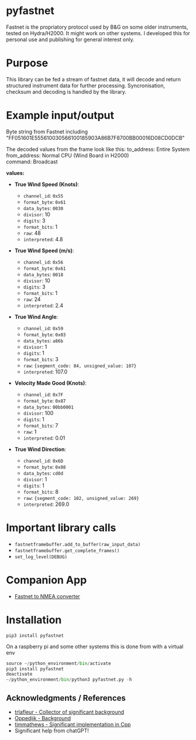 # pyfastnet
Fastnet is the propriatory protocol used by B&G on some older instruments, tested on Hydra/H2000. It might work on other systems. I developed this for personal use and publishing for general interest only. 

# Purpose
This library can be fed a stream of fastnet data, it will decode and return structured instrument data for further processing. Syncronisation, checksum and decoding is handled by the library.

# Example input/output
Byte string from Fastnet including "FF051601E555610030566100185903A86B7F8700BB00016D08CD0DCB"

The decoded values from the frame look like this:
to_address: Entire System  
from_address: Normal CPU (Wind Board in H2000)  
command: Broadcast  

**values:**  
- **True Wind Speed (Knots)**:  
  - `channel_id`: `0x55`  
  - `format_byte`: `0x61`  
  - `data_bytes`: `0030`  
  - `divisor`: 10  
  - `digits`: 3  
  - `format_bits`: 1  
  - `raw`: 48  
  - `interpreted`: 4.8  

- **True Wind Speed (m/s)**:  
  - `channel_id`: `0x56`  
  - `format_byte`: `0x61`  
  - `data_bytes`: `0018`  
  - `divisor`: 10  
  - `digits`: 3  
  - `format_bits`: 1  
  - `raw`: 24  
  - `interpreted`: 2.4  

- **True Wind Angle**:  
  - `channel_id`: `0x59`  
  - `format_byte`: `0x03`  
  - `data_bytes`: `a86b`  
  - `divisor`: 1  
  - `digits`: 1  
  - `format_bits`: 3  
  - `raw`: `{segment_code: 84, unsigned_value: 107}`  
  - `interpreted`: 107.0  

- **Velocity Made Good (Knots)**:  
  - `channel_id`: `0x7F`  
  - `format_byte`: `0x87`  
  - `data_bytes`: `00bb0001`  
  - `divisor`: 100  
  - `digits`: 1  
  - `format_bits`: 7  
  - `raw`: 1  
  - `interpreted`: 0.01  

- **True Wind Direction**:  
  - `channel_id`: `0x6D`  
  - `format_byte`: `0x08`  
  - `data_bytes`: `cd0d`  
  - `divisor`: 1  
  - `digits`: 1  
  - `format_bits`: 8  
  - `raw`: `{segment_code: 102, unsigned_value: 269}`  
  - `interpreted`: 269.0  


# Important library calls
- ```fastnetframebuffer.add_to_buffer(raw_input_data)```
- ```fastnetframebuffer.get_complete_frames()```
- ```set_log_level(DEBUG)```

# Companion App
- [Fastnet to NMEA converter](https://github.com/ghotihook/FN2IP) 

# Installation
```pip3 install pyfastnet```

On a raspberry pi and some other systems this is done from with a virtual env

```python -m venv --system-site-packages ~/python_environment
source ~/python_environment/bin/activate
pip3 install pyfastnet
deactivate
~/python_environment/bin/python3 pyfastnet.py -h 
```


## Acknowledgments / References

- [trlafleur - Collector of significant background](https://github.com/trlafleur) 
- [Oppedijk - Background](https://www.oppedijk.com/bandg/fastnet.html)
- [timmathews - Significant implementation in Cpp](https://github.com/timmathews/bg-fastnet-driver)
- Significant help from chatGPT!